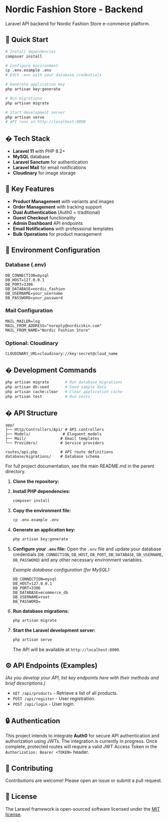 # Nordic Fashion Store - Backend

Laravel API backend for Nordic Fashion Store e-commerce platform.

## 🚀 Quick Start

```bash
# Install dependencies
composer install

# Configure environment
cp .env.example .env
# Edit .env with your database credentials

# Generate application key
php artisan key:generate

# Run migrations
php artisan migrate

# Start development server
php artisan serve
# API runs on http://localhost:8000
```

## �️ Tech Stack

- **Laravel 11** with PHP 8.2+
- **MySQL** database
- **Laravel Sanctum** for authentication
- **Laravel Mail** for email notifications
- **Cloudinary** for image storage

## 🧩 Key Features

- **Product Management** with variants and images
- **Order Management** with tracking support
- **Dual Authentication** (Auth0 + traditional)
- **Guest Checkout** functionality
- **Admin Dashboard** API endpoints
- **Email Notifications** with professional templates
- **Bulk Operations** for product management

## 🔧 Environment Configuration

### Database (.env)
```env
DB_CONNECTION=mysql
DB_HOST=127.0.0.1
DB_PORT=3306
DB_DATABASE=nordic_fashion
DB_USERNAME=your_username
DB_PASSWORD=your_password
```

### Mail Configuration
```env
MAIL_MAILER=log
MAIL_FROM_ADDRESS="noreply@nordicskin.com"
MAIL_FROM_NAME="Nordic Fashion Store"
```

### Optional: Cloudinary
```env
CLOUDINARY_URL=cloudinary://key:secret@cloud_name
```

## � Development Commands

```bash
php artisan migrate       # Run database migrations
php artisan db:seed       # Seed sample data
php artisan cache:clear   # Clear application cache
php artisan test          # Run tests
```

## � API Structure

```
app/
├── Http/Controllers/Api/ # API controllers
├── Models/              # Eloquent models
├── Mail/               # Email templates
└── Providers/          # Service providers

routes/api.php          # API route definitions
database/migrations/    # Database schema
```

For full project documentation, see the main README.md in the parent directory.

1.  **Clone the repository:**

2.  **Install PHP dependencies:**
    ```bash
    composer install
    ```

3.  **Copy the environment file:**
    ```bash
    cp .env.example .env
    ```

4.  **Generate an application key:**
    ```bash
    php artisan key:generate
    ```

5.  **Configure your `.env` file:**
    Open the `.env` file and update your database credentials (`DB_CONNECTION`, `DB_HOST`, `DB_PORT`, `DB_DATABASE`, `DB_USERNAME`, `DB_PASSWORD`) and any other necessary environment variables.

    *Example database configuration (for MySQL):*
    ```env
    DB_CONNECTION=mysql
    DB_HOST=127.0.0.1
    DB_PORT=3306
    DB_DATABASE=ecommerce_db
    DB_USERNAME=root
    DB_PASSWORD=
    ```

6.  **Run database migrations:**
    ```bash
    php artisan migrate
    ```

7.  **Start the Laravel development server:**
    ```bash
    php artisan serve
    ```
    The API will be available at `http://localhost:8000`.

## ⚙️ API Endpoints (Examples)

*(As you develop your API, list key endpoints here with their methods and brief descriptions.)*

* `GET /api/products` - Retrieve a list of all products.
* `POST /api/register` - User registration.
* `POST /api/login` - User login.

## 🔒 Authentication

This project intends to integrate **Auth0** for secure API authentication and authorization using JWTs. The integration is currently in progress. Once complete, protected routes will require a valid JWT Access Token in the `Authorization: Bearer <TOKEN>` header.

## 🤝 Contributing

Contributions are welcome! Please open an issue or submit a pull request.

## 📄 License

The Laravel framework is open-sourced software licensed under the [MIT license](https://opensource.org/licenses/MIT).